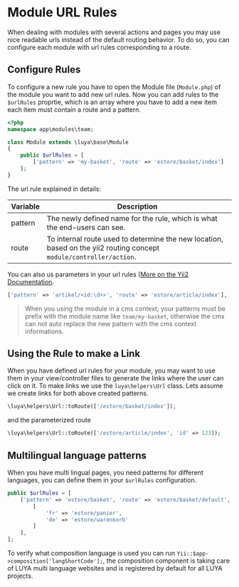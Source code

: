 # Module URL Rules

When dealing with modules with several actions and pages you may use nice readable urls instead of the default routing behavior. To do so, you can configure each module with url rules corresponding to a route.

## Configure Rules

To configure a new rule you have to open the Module file (`Module.php`) of the module you want to add new url rules. Now you can add rules to the `$urlRules` proprtie, which is an array where you have to add a new item each item must contain a route and a pattern.

```php
<?php
namespace app\modules\team;

class Module extends \luya\base\Module
{
    public $urlRules = [
        ['pattern' => 'my-basket', 'route' => 'estore/basket/index']
    ];
}
```

The url rule explained in details:

|Variable     |Description
|-------------|------------
|pattern      |The newly defined name for the rule, which is what the end-users can see.
|route        |To internal route used to determine the new location, based on the yii2 routing concept `module/controller/action`.

You can also us parameters in your url rules ([More on the Yii2 Documentation](http://www.yiiframework.com/doc-2.0/guide-runtime-routing.html#parameterizing-routes).

```php
['pattern' => 'artikel/<id:\d+>', 'route' => 'estore/article/index'],
```

> When you using the module in a cms context, your patterns must be prefix with the module name like `team/my-basket`, otherwise the cms can not auto replace the new pattern with the cms context informations.

## Using the Rule to make a Link

When you have defined url rules for your module, you may want to use them in your view/controller files to generate the links where the user can click on it. To make links we use the `luya\helpers\Url` class. Lets assume we create links for both above created patterns.

```php
\luya\helpers\Url::toRoute(['/estore/basket/index']);
```

and the parameterized route

```php
\luya\helpers\Url::toRoute(['/estore/article/index', 'id' => 123]);
```

## Multilingual language patterns

When you have multi lingual pages, you need patterns for different languages, you can define them in your `$urlRules` configuration.

```php
public $urlRules = [
    ['pattern' => 'estore/basket', 'route' => 'estore/basket/default', 'composition' => 
        [
            'fr' => 'estore/panier',
            'de' => 'estore/warenkorb'
        ]
    ],
];
```

To verify what composition language is used you can run `Yii::$app->composition['langShortCode'];`, the composition component is taking care of LUYA multi language websites and is registered by default for all LUYA projects.